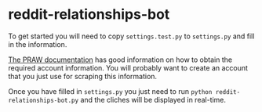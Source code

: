 # reddit-relationships-bot

To get started you will need to copy `settings.test.py` to `settings.py` and fill in the information.

[The PRAW documentation](https://praw.readthedocs.io/en/latest/getting_started/quick_start.html) has good information on how to obtain the required account information. You will probably want to create an account that you just use for scraping this information.

Once you have filled in `settings.py` you just need to run `python reddit-relationships-bot.py` and the cliches will be displayed in real-time.
